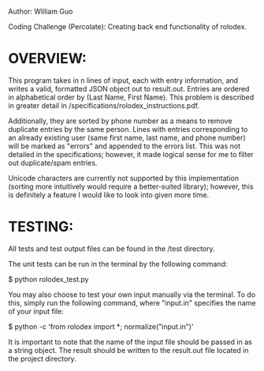 Author: William Guo

Coding Challenge (Percolate): Creating back end functionality of rolodex.

OVERVIEW:
=========
This program takes in n lines of input, each with entry information, and writes a valid, formatted
JSON object out to result.out. Entries are ordered in alphabetical order by (Last Name, First Name).
This problem is described in greater detail in /specifications/rolodex_instructions.pdf.

Additionally, they are sorted by phone number as a means to remove duplicate entries by the same person.
Lines with entries corresponding to an already existing user (same first name, last name, and phone number)
will be marked as "errors" and appended to the errors list. This was not detailed in the specifications;
however, it made logical sense for me to filter out duplicate/spam entries.

Unicode characters are currently not supported by this implementation (sorting more intuitively would require
a better-suited library); however, this is definitely a feature I would like to look into given more time.

TESTING:
========
All tests and test output files can be found in the /test directory.

The unit tests can be run in the terminal by the following command: 

$ python rolodex_test.py

You may also choose to test your own input manually via the terminal. To do this, simply run the following
command, where "input.in" specifies the name of your input file:

$ python -c 'from rolodex import *; normalize("input.in")'

It is important to note that the name of the input file should be passed in as a string object.
The result should be written to the result.out file located in the project directory.
